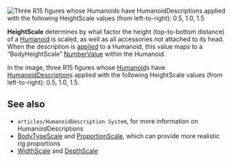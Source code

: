 ![Three R15 figures whose Humanoids have HumanoidDescriptions applied with the following HeightScale values (from left-to-right): 0.5, 1.0, 1.5](https://developer.roblox.com/assets/blt421188ba32f3ef21/HeightScale.jpg)

**HeightScale** determines by what factor the height (top-to-bottom distance) of a [Humanoid](https://developer.roblox.com/en-us/api-reference/class/Humanoid) is scaled, as well as all accessories not attached to its head. When the description is [applied](https://developer.roblox.com/en-us/api-reference/function/Humanoid/ApplyDescription) to a Humanoid, this value maps to a “BodyHeightScale” [NumberValue](https://developer.roblox.com/en-us/api-reference/class/NumberValue) within the Humanoid.

In the image, three R15 figures whose [Humanoid](https://developer.roblox.com/en-us/api-reference/class/Humanoid)s have [HumanoidDescription](https://developer.roblox.com/en-us/api-reference/class/HumanoidDescription)s applied with the following HeightScale values (from left-to-right): 0.5, 1.0, 1.5.

See also
--------

*   `articles/HumanoidDescription System`, for more information on HumanoidDescriptions
*   [BodyTypeScale](https://developer.roblox.com/en-us/api-reference/property/HumanoidDescription/BodyTypeScale) and [ProportionScale](https://developer.roblox.com/en-us/api-reference/property/HumanoidDescription/ProportionScale), which can provide more realistic rig proportions
*   [WidthScale](https://developer.roblox.com/en-us/api-reference/property/HumanoidDescription/HeightScale) and [DepthScale](https://developer.roblox.com/en-us/api-reference/property/HumanoidDescription/DepthScale)